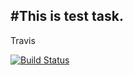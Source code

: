 #This is test task. 
--------------------------------------------------------------------------------------------------
Travis

[![Build Status](https://travis-ci.org/Efficeon/TestMessenger.svg?branch=master)](https://travis-ci.org/Efficeon/TestMessenger)

